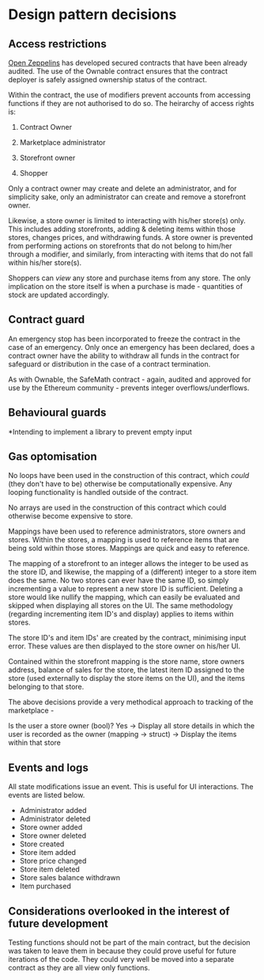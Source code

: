 
# Design pattern decisions

## Access restrictions

[Open Zeppelins](https://openzeppelin.org/) has developed secured contracts that have been already audited. The use of the Ownable contract ensures that the contract deployer is safely assigned ownership status of the contract.

Within the contract, the use of modifiers prevent accounts from accessing functions if they are not authorised to do so. The heirarchy of access rights is:

1. Contract Owner

2. Marketplace administrator

3. Storefront owner

4. Shopper

Only a contract owner may create and delete an administrator, and for simplicity sake, only an administrator can create and remove a storefront owner.

Likewise, a store owner is limited to interacting with his/her store(s) only. This includes adding storefronts, adding & deleting items within those stores, changes prices, and withdrawing funds. A store owner is prevented from performing actions on storefronts that do not belong to him/her through a modifier, and similarly, from interacting with items that do not fall within his/her store(s).

Shoppers can *view* any store and purchase items from any store. The only implication on the store itself is when a purchase is made - quantities of stock are updated accordingly.

##  Contract guard

An emergency stop has been incorporated to freeze the contract in the case of an emergency. Only once an emergency has been declared, does a contract owner have the ability to withdraw all funds in the contract for safeguard or distribution in the case of a contract termination.

As with Ownable, the SafeMath contract - again, audited and approved for use by the Ethereum community - prevents integer overflows/underflows.


## Behavioural guards

*Intending to implement a library to prevent empty input


## Gas optomisation

No loops have been used in the construction of this contract, which *could* (they don't have to be) otherwise be computationally expensive. Any looping functionality is handled outside of the contract.

No arrays are used in the construction of this contract which could otherwise become expensive to store.

Mappings have been used to reference administrators, store owners and stores. Within the stores, a mapping is used to reference items that are being sold within those stores. Mappings are quick and easy to reference.

The mapping of a storefront to an integer allows the integer to be used as the store ID, and likewise, the mapping of a (different) integer to a store item does the same. No two stores can ever have the same ID, so simply incrementing a value to represent a new store ID is sufficient. Deleting a store would like nullify the mapping, which can easily be evaluated and skipped when displaying all stores on the UI. The same methodology (regarding incrementing item ID's and display) applies to items within stores.

The store ID's and item IDs' are created by the contract, minimising input error. These values are then displayed to the store owner on his/her UI.

Contained within the storefront mapping is the store name, store owners address, balance of sales for the store, the latest item ID assigned to the store (used externally to display the store items on the UI), and the items belonging to that store.

The above decisions provide a very methodical approach to tracking of the marketplace - 

Is the user a store owner (bool)? Yes ->  Display all store details in which the user is recorded as the owner (mapping -> struct) -> Display the items within that store

## Events and logs

All state modifications issue an event. This is useful for UI interactions. The events are listed below.

- Administrator added
- Administrator deleted
- Store owner added
- Store owner deleted
- Store created
- Store item added
- Store price changed
- Store item deleted
- Store sales balance withdrawn
- Item purchased

## Considerations overlooked in the interest of future development

Testing functions should not be part of the main contract, but the decision was taken to leave them in because they could prove useful  for future iterations of the code. They could very well be moved into a separate contract as they are all view only functions.

